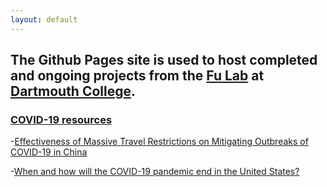 ```yaml
---
layout: default
---
```


## The Github Pages site is used to host completed and ongoing projects from the [Fu Lab](https://www.dartmouth.edu/~fengfu/) at [Dartmouth College](https://home.dartmouth.edu/).

### [COVID-19 resources](https://fudab.github.io/covid-19)

-[Effectiveness of Massive Travel Restrictions on Mitigating Outbreaks of COVID-19 in China](https://fudab.github.io/covid-19/china)

-[When and how will the COVID-19 pandemic end in the United States?](https://fudab.github.io/covid-19/us)
